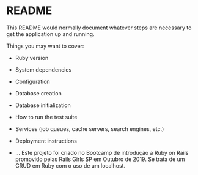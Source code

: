 # README

This README would normally document whatever steps are necessary to get the
application up and running.

Things you may want to cover:

* Ruby version

* System dependencies

* Configuration

* Database creation

* Database initialization

* How to run the test suite

* Services (job queues, cache servers, search engines, etc.)

* Deployment instructions

* ...
Este projeto foi criado no Bootcamp de introdução a Ruby on Rails promovido pelas Rails Girls SP em Outubro de 2019. Se trata de um CRUD em Ruby com o uso de um localhost.
